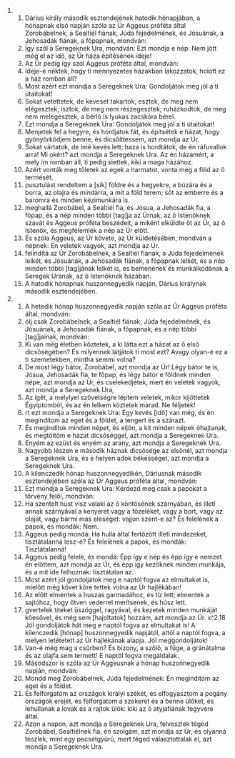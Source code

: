 <ol>
  <li>
    <ol>
      <li>Dárius király második  esztendejének hatodik hónapjában, a hónapnak elsõ napján szóla az Úr Aggeus próféta  által Zorobábelnek, a Sealtiél fiának, Júda fejedelmének, és Jósuának, a Jehosadák fiának, a fõpapnak, mondván:</li>
      <li>Így szól a Seregeknek Ura, mondván: Ezt mondja e nép: Nem jött még el az idõ, az Úr háza építésének ideje!</li>
      <li>Az Úr pedig így szól Aggeus próféta által, mondván:</li>
      <li>Ideje-é néktek, hogy ti mennyezetes házakban lakozzatok, holott ez a ház romban áll?</li>
      <li>Most azért ezt mondja a Seregeknek Ura: Gondoljátok meg jól a ti útaitokat!</li>
      <li>Sokat vetettetek, de keveset takartok; esztek, de meg nem elégesztek; isztok, de meg nem részegesztek; ruházkodtok, de meg nem melegesztek, a bérlõ is lyukas zacskóra bérel.</li>
      <li>Ezt mondja a Seregeknek Ura: Gondoljátok meg jól a ti útaitokat!</li>
      <li>Menjetek fel a hegyre, és hordjatok fát, és építsétek e házat, hogy gyönyörködjem benne, és dicsõíttessem, azt mondja az Úr.</li>
      <li>Sokat vártatok, de ímé kevés lett; haza is hordtátok, de én ráfuvallok arra! Mi okért? azt mondja a Seregeknek Ura. Az én házamért, a mely ím romban áll, ti pedig siettek, kiki a maga házához.</li>
      <li>Azért vonták meg tõletek az egek a harmatot, vonta meg a föld az õ termését.</li>
      <li>pusztulást rendeltem a [sík] földre és a hegyekre, a búzára és a borra, az olajra és mindarra, a mit a föld terem; sõt az emberre és a baromra és minden kézimunkára is.</li>
      <li>meghallá Zorobábel, a Sealtiél fia, és Jósua, a Jehosadák fia, a fõpap, és a nép minden többi [tag]ja az Úrnak, az õ Istenöknek szavát és Aggeus próféta beszédeit, a miként elküldte õt az Úr, az õ Istenök, és megfélemlék a nép az Úr elõtt.</li>
      <li>És szóla Aggeus, az Úr követe, az Úr küldetésében, mondván a népnek: Én veletek vagyok, azt mondja az Úr.</li>
      <li>felindítá az Úr Zorobábelnek, a Sealtiél fiának, a Júda fejedelmének lelkét, és Jósuának, a Jehosadák fiának, a fõpapnak lelkét, és a nép minden többi [tag]jának lelkét is, és bemenének és munkálkodának a Seregek Urának, az õ Istenöknek házában.</li>
      <li>A hatodik hónapnak huszonnegyedik napján, Dárius királynak második esztendejében.</li>
    </ol>
  </li>
  <li>
    <ol>
      <li>A hetedik hónap huszonnegyedik napján szóla az Úr Aggeus próféta által, mondván:</li>
      <li>ólj csak Zorobábelnek, a Sealtiél fiának, Júda fejedelmének, és Jósuának, a Jehosadák fiának, a fõpapnak, és a nép többi [tag]jainak, mondván:</li>
      <li>Ki van még életben köztetek, a ki látta ezt a házat az õ elsõ dicsõségében? És milyennek látjátok ti most ezt? Avagy olyan-é ez a ti szemetekben, mintha semmi volna?</li>
      <li>De most légy bátor, Zorobábel, azt mondja az Úr! Légy bátor te is, Jósua, Jehosadák fia, te fõpap, és légy bátor e földnek minden népe, azt mondja az Úr, és cselekedjétek, mert én veletek vagyok, azt mondja a Seregeknek Ura,</li>
      <li>Az igét, a melylyel szövetségre léptem veletek, mikor kijöttetek Égyiptomból, és az én lelkem köztetek marad. Ne féljetek!</li>
      <li>rt ezt mondja a Seregeknek Ura: Egy kevés [idõ] van még, és én megindítom az eget és a földet, a tengert és a szárazt.</li>
      <li>És megindítok minden népet, és eljön, a kit minden népek óhajtanak, és megtöltöm e házat dicsõséggel, azt mondja a Seregeknek Ura.</li>
      <li>Enyém az ezüst és enyém az arany, azt mondja a Seregeknek Ura.</li>
      <li>Nagyobb lészen e második háznak dicsõsége az elsõnél, azt mondja a Seregeknek Ura, és e helyen adok békességet, azt mondja a Seregeknek Ura.</li>
      <li>A kilenczedik hónap huszonnegyedikén, Dáriusnak második esztendejében szóla az Úr Aggeus próféta által, mondván:</li>
      <li>Ezt mondja a Seregeknek Ura: Kérdezd meg csak a papokat a törvény felõl, mondván:</li>
      <li>Ha szentelt húst visz valaki az õ köntösének szárnyában, és illeti annak szárnyával a kenyeret vagy a fõzeléket, vagy a bort, vagy az olajat, vagy bármi más eleséget: vajjon szent-e az? És felelének a papok, és mondák: Nem.</li>
      <li>Aggeus pedig mondá: Ha hulla által fertõzött illeti mindezeket, tisztátalanná lesz-é? És felelének a papok, és mondák: Tisztátalanná!</li>
      <li>Aggeus pedig felele, és mondá: Épp így e nép és épp így e nemzet én elõttem, azt mondja az Úr, és épp így kezöknek minden munkája, és a mit ide felhoznak: tisztátalan az.</li>
      <li>Most azért jól gondoljátok meg e naptól fogva az elmultakat is, mielõtt még követ kõre tettek volna az Úr hajlékában!</li>
      <li>Az elõtt elmentek a huszas garmadához, és tíz lett; elmentek a sajtóhoz, hogy ötven vederrel merítsenek, és húsz lett.</li>
      <li>gvertelek titeket  üszöggel, ragyával, és kezetek minden munkáját kõesõvel, és még sem [hajoltatok] hozzám, azt mondja az Úr. x^2.18 Jól gondoljátok hát meg e naptól fogva az elmultakat is! A kilenczedik [hónap] huszonnegyedik napjától, attól a naptól fogva, a melyen letétetett az Úr hajlékának alapja. Jól meggondoljátok!</li>
      <li>Van-é még mag a csûrben? És bizony, a szõlõ, a füge, a gránátalma és az olajfa sem termett! E naptól fogva megáldalak.</li>
      <li>Másodszor is szóla az Úr Aggeusnak a hónap huszonnegyedik napján, mondván:</li>
      <li>Mondd meg Zorobábelnek, Júda fejedelmének: Én megindítom az eget és a földet.</li>
      <li>És felforgatom az országok királyi székét, és elfogyasztom a pogány országok erejét, és felforgatom a szekeret és a benne ülõket, és lehullanak a lovak és a rajtok ülõk: kiki az õ atyjafiának fegyvere által.</li>
      <li>Azon a napon, azt mondja a Seregeknek Ura, felveszlek téged Zorobábel, Sealtiélnek fia, én szolgám, azt mondja az Úr, és olyanná teszlek, mint egy pecsétgyürû,  mert téged választottalak el, azt mondja a Seregeknek Ura.</li>
    </ol>
  </li>
</ol>